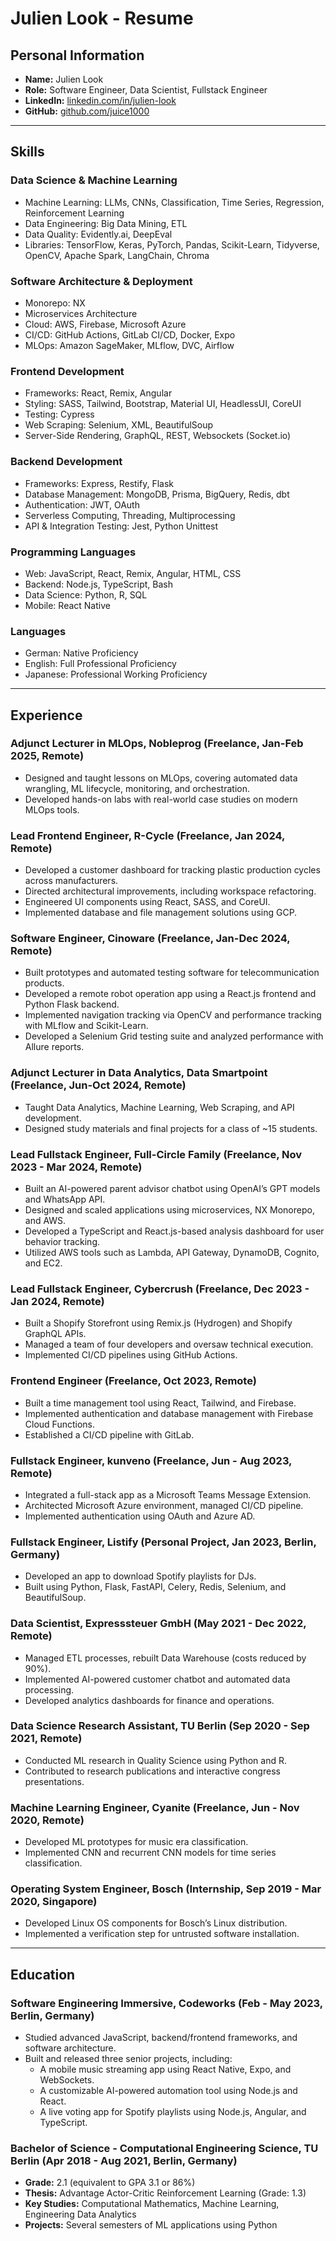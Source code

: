 # Julien Look - Resume

## **Personal Information**

- **Name:** Julien Look
- **Role:** Software Engineer, Data Scientist, Fullstack Engineer
- **LinkedIn:** [linkedin.com/in/julien-look](https://www.linkedin.com/in/julien-look/)
- **GitHub:** [github.com/juice1000](https://github.com/juice1000)

---

## **Skills**

### **Data Science & Machine Learning**

- Machine Learning: LLMs, CNNs, Classification, Time Series, Regression, Reinforcement Learning
- Data Engineering: Big Data Mining, ETL
- Data Quality: Evidently.ai, DeepEval
- Libraries: TensorFlow, Keras, PyTorch, Pandas, Scikit-Learn, Tidyverse, OpenCV, Apache Spark, LangChain, Chroma

### **Software Architecture & Deployment**

- Monorepo: NX
- Microservices Architecture
- Cloud: AWS, Firebase, Microsoft Azure
- CI/CD: GitHub Actions, GitLab CI/CD, Docker, Expo
- MLOps: Amazon SageMaker, MLflow, DVC, Airflow

### **Frontend Development**

- Frameworks: React, Remix, Angular
- Styling: SASS, Tailwind, Bootstrap, Material UI, HeadlessUI, CoreUI
- Testing: Cypress
- Web Scraping: Selenium, XML, BeautifulSoup
- Server-Side Rendering, GraphQL, REST, Websockets (Socket.io)

### **Backend Development**

- Frameworks: Express, Restify, Flask
- Database Management: MongoDB, Prisma, BigQuery, Redis, dbt
- Authentication: JWT, OAuth
- Serverless Computing, Threading, Multiprocessing
- API & Integration Testing: Jest, Python Unittest

### **Programming Languages**

- Web: JavaScript, React, Remix, Angular, HTML, CSS
- Backend: Node.js, TypeScript, Bash
- Data Science: Python, R, SQL
- Mobile: React Native

### **Languages**

- German: Native Proficiency
- English: Full Professional Proficiency
- Japanese: Professional Working Proficiency

---

## **Experience**

### **Adjunct Lecturer in MLOps, Nobleprog (Freelance, Jan-Feb 2025, Remote)**

- Designed and taught lessons on MLOps, covering automated data wrangling, ML lifecycle, monitoring, and orchestration.
- Developed hands-on labs with real-world case studies on modern MLOps tools.

### **Lead Frontend Engineer, R-Cycle (Freelance, Jan 2024, Remote)**

- Developed a customer dashboard for tracking plastic production cycles across manufacturers.
- Directed architectural improvements, including workspace refactoring.
- Engineered UI components using React, SASS, and CoreUI.
- Implemented database and file management solutions using GCP.

### **Software Engineer, Cinoware (Freelance, Jan-Dec 2024, Remote)**

- Built prototypes and automated testing software for telecommunication products.
- Developed a remote robot operation app using a React.js frontend and Python Flask backend.
- Implemented navigation tracking via OpenCV and performance tracking with MLflow and Scikit-Learn.
- Developed a Selenium Grid testing suite and analyzed performance with Allure reports.

### **Adjunct Lecturer in Data Analytics, Data Smartpoint (Freelance, Jun-Oct 2024, Remote)**

- Taught Data Analytics, Machine Learning, Web Scraping, and API development.
- Designed study materials and final projects for a class of ~15 students.

### **Lead Fullstack Engineer, Full-Circle Family (Freelance, Nov 2023 - Mar 2024, Remote)**

- Built an AI-powered parent advisor chatbot using OpenAI’s GPT models and WhatsApp API.
- Designed and scaled applications using microservices, NX Monorepo, and AWS.
- Developed a TypeScript and React.js-based analysis dashboard for user behavior tracking.
- Utilized AWS tools such as Lambda, API Gateway, DynamoDB, Cognito, and EC2.

### **Lead Fullstack Engineer, Cybercrush (Freelance, Dec 2023 - Jan 2024, Remote)**

- Built a Shopify Storefront using Remix.js (Hydrogen) and Shopify GraphQL APIs.
- Managed a team of four developers and oversaw technical execution.
- Implemented CI/CD pipelines using GitHub Actions.

### **Frontend Engineer (Freelance, Oct 2023, Remote)**

- Built a time management tool using React, Tailwind, and Firebase.
- Implemented authentication and database management with Firebase Cloud Functions.
- Established a CI/CD pipeline with GitLab.

### **Fullstack Engineer, kunveno (Freelance, Jun - Aug 2023, Remote)**

- Integrated a full-stack app as a Microsoft Teams Message Extension.
- Architected Microsoft Azure environment, managed CI/CD pipeline.
- Implemented authentication using OAuth and Azure AD.

### **Fullstack Engineer, Listify (Personal Project, Jan 2023, Berlin, Germany)**

- Developed an app to download Spotify playlists for DJs.
- Built using Python, Flask, FastAPI, Celery, Redis, Selenium, and BeautifulSoup.

### **Data Scientist, Expresssteuer GmbH (May 2021 - Dec 2022, Remote)**

- Managed ETL processes, rebuilt Data Warehouse (costs reduced by 90%).
- Implemented AI-powered customer chatbot and automated data processing.
- Developed analytics dashboards for finance and operations.

### **Data Science Research Assistant, TU Berlin (Sep 2020 - Sep 2021, Remote)**

- Conducted ML research in Quality Science using Python and R.
- Contributed to research publications and interactive congress presentations.

### **Machine Learning Engineer, Cyanite (Freelance, Jun - Nov 2020, Remote)**

- Developed ML prototypes for music era classification.
- Implemented CNN and recurrent CNN models for time series classification.

### **Operating System Engineer, Bosch (Internship, Sep 2019 - Mar 2020, Singapore)**

- Developed Linux OS components for Bosch’s Linux distribution.
- Implemented a verification step for untrusted software installation.

---

## **Education**

### **Software Engineering Immersive, Codeworks (Feb - May 2023, Berlin, Germany)**

- Studied advanced JavaScript, backend/frontend frameworks, and software architecture.
- Built and released three senior projects, including:
  - A mobile music streaming app using React Native, Expo, and WebSockets.
  - A customizable AI-powered automation tool using Node.js and React.
  - A live voting app for Spotify playlists using Node.js, Angular, and TypeScript.

### **Bachelor of Science - Computational Engineering Science, TU Berlin (Apr 2018 - Aug 2021, Berlin, Germany)**

- **Grade:** 2.1 (equivalent to GPA 3.1 or 86%)
- **Thesis:** Advantage Actor-Critic Reinforcement Learning (Grade: 1.3)
- **Key Studies:** Computational Mathematics, Machine Learning, Engineering Data Analytics
- **Projects:** Several semesters of ML applications using Python

